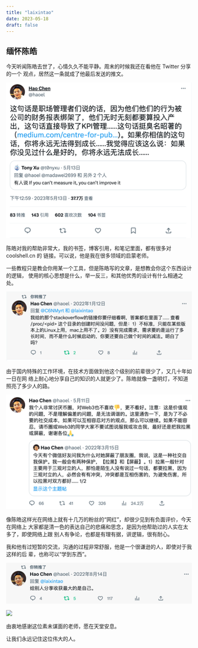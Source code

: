 ```yaml
--- 
title: "laixintao"
date: 2023-05-18
draft: false
---
```

## 缅怀陈皓

今天听闻陈皓去世了，心情久久不能平静。周末的时候我还在看他在 Twitter 分享的一个
观点，居然这一条就成了他最后发送的推文。

![](./images/chen-hao-last-post.jpg)

陈皓对我的帮助非常大，我的书签，博客引用，和笔记里面，都有很多对 coolshell.cn 的
链接。可以说，他是我在很多领域的启蒙老师。

一些教程只是教会你用某一个工具，但是陈皓写的文章，是想教会你这个东西设计的逻辑，
使用的核心思想是什么，举一反三，和其他优秀的设计有什么相通之处。

![](./images/chen-hao-2.jpg)

由于国内特殊的工作环境，在技术方面做到他这个级别的前辈很少了，又几十年如一日在网
络上耐心地分享自己的知识的人就更少了。陈皓就像一盏明灯，不知道照亮了多少人的路。

![](./images/chen-hao-4.jpg)

像陈皓这样光在网络上就有十几万的粉丝的“网红”，却很少见到有负面评价，今天在网络上
大家都是清一色的表达自己的悲痛和思念，是因为他帮助过的人实在太多了，即使网络上跟
别人有争论，也都是有理有据，讲逻辑，很有耐心。

我和他有过短暂的交流，沟通的过程非常舒服，他是一个很谦逊的人，即使对于我这样的后
辈，也称可以“学到东西”。

![](./images/chen-hao-3.jpg)

![](./images/chen-hao-5.jpg)

由衷地感谢这位素未谋面的老师，愿在天堂安息。

让我们永远记住这位伟大的人。
